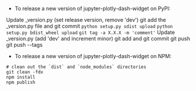 - To release a new version of jupyter-plotly-dash-widget on PyPI:

Update _version.py (set release version, remove 'dev')
git add the _version.py file and git commit
`python setup.py sdist upload`
`python setup.py bdist_wheel upload`
`git tag -a X.X.X -m 'comment'`
Update _version.py (add 'dev' and increment minor)
git add and git commit
git push
git push --tags

- To release a new version of jupyter-plotly-dash-widget on NPM:

```
# clean out the `dist` and `node_modules` directories
git clean -fdx
npm install
npm publish
```